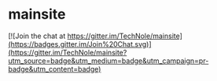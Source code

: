 mainsite
========

[![Join the chat at https://gitter.im/TechNole/mainsite](https://badges.gitter.im/Join%20Chat.svg)](https://gitter.im/TechNole/mainsite?utm_source=badge&utm_medium=badge&utm_campaign=pr-badge&utm_content=badge)
